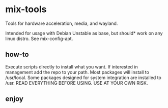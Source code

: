 # mix-tools

Tools for hardware acceleration, media, and wayland.<br>

Intended for usage with Debian Unstable as base, but should* work on any linux distro. See mix-config-apt.<br>

## how-to

Execute scripts directly to install what you want. If interested in management add the repo to your path. Most packages will install to /usr/local. Some packages designed for system integration are installed to /usr. READ EVERYTHING BEFORE USING. USE AT YOUR OWN RISK.

## enjoy
